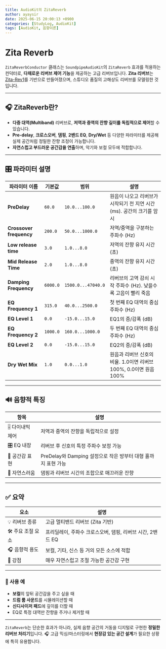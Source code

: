 ```yaml
---
title: AudioKit의 ZitaReverb
author: ayaysir
date: 2025-06-15 20:00:13 +0900
categories: [StudyLog, AudioKit]
tags: [AudioKit, 음향이론]
---
```


# Zita Reverb

`ZitaReverbConductor` 클래스는 `SoundpipeAudioKit`의 `ZitaReverb` 효과를 적용하는 컨덕터로, **다채로운 리버브 제어 기능**을 제공하는 고급 리버브입니다. **Zita 리버브**는 [Zita-Rev1](https://kokkinizita.linuxaudio.org/linuxaudio/zita-rev1-doc/quickguide.html)를 기반으로 만들어졌으며, 스튜디오 품질의 고해상도 리버브를 모델링한 것입니다.

---

## 🎧 ZitaReverb란?

* **다중 대역(Multiband)** 리버브로, **저역과 중역의 잔향 길이를 독립적으로 제어**할 수 있습니다.
* **Pre-delay**, **크로스오버**, **댐핑**, **2밴드 EQ**, **Dry/Wet** 등 다양한 파라미터를 제공해 실제 공간처럼 정밀한 잔향 조정이 가능합니다.
* **자연스럽고 부드러운 공간감을 연출**하며, 악기와 보컬 모두에 적합합니다.

---

## 🎛 파라미터 설명

| 파라미터 이름                 | 기본값      | 범위                 | 설명                                            |
| ----------------------- | -------- | ------------------ | --------------------------------------------- |
| **PreDelay**            | `60.0`   | `10.0...100.0`     | 원음이 나오고 리버브가 시작되기 전 지연 시간 (ms). 공간의 크기를 암시    |
| **Crossover frequency** | `200.0`  | `50.0...1000.0`    | 저역/중역을 구분하는 주파수 (Hz)                          |
| **Low release time**    | `3.0`    | `1.0...8.0`        | 저역의 잔향 유지 시간 (초)                              |
| **Mid Release Time**    | `2.0`    | `1.0...8.0`        | 중역의 잔향 유지 시간 (초)                              |
| **Damping Frequency**   | `6000.0` | `1500.0...47040.0` | 리버브의 고역 감쇠 시작 주파수 (Hz). 낮을수록 고음이 빨리 죽음        |
| **EQ Frequency 1**      | `315.0`  | `40.0...2500.0`    | 첫 번째 EQ 대역의 중심 주파수 (Hz)                       |
| **EQ Level 1**          | `0.0`    | `-15.0...15.0`     | EQ1의 증/감폭 (dB)                                |
| **EQ Frequency 2**      | `1000.0` | `160.0...1000.0`   | 두 번째 EQ 대역의 중심 주파수 (Hz)                       |
| **EQ Level 2**          | `0.0`    | `-15.0...15.0`     | EQ2의 증/감폭 (dB)                                |
| **Dry Wet Mix**         | `1.0`    | `0.0...1.0`        | 원음과 리버브 신호의 비율. 1.0이면 리버브 100%, 0.0이면 원음 100% |

---

## 🔊 음향적 특징

| 항목          | 설명                                         |
| ----------- | ------------------------------------------ |
| 🎚️ 다이내믹 제어 | 저역과 중역의 잔향을 독립적으로 설정                       |
| 🎛️ EQ 내장   | 리버브 후 신호의 특정 주파수 보정 가능                     |
| 🌌 공간감 표현   | PreDelay와 Damping 설정으로 작은 방부터 대형 홀까지 표현 가능 |
| 🎵 자연스러움    | 댐핑과 리버브 시간의 조합으로 매끄러운 잔향                   |

---

## ✅ 요약

| 요소           | 설명                                   |
| ------------ | ------------------------------------ |
| 💡 리버브 종류    | 고급 멀티밴드 리버브 (Zita 기반)                |
| 🛠️ 주요 조절 요소 | 프리딜레이, 주파수 크로스오버, 댐핑, 리버브 시간, 2밴드 EQ |
| 🎧 음향적 용도    | 보컬, 기타, 신스 등 거의 모든 소스에 적합            |
| 🎯 강점        | 매우 자연스럽고 조절 가능한 공간감 구현               |

---

### 🎼 사용 예

* **보컬**의 앞뒤 공간감을 주고 싶을 때
* **드럼 룸 사운드**를 시뮬레이션할 때
* **신디사이저 패드**에 깊이를 더할 때
* EQ로 특정 대역만 잔향을 주거나 제거할 때

---

`ZitaReverb`는 단순한 효과가 아니라, 실제 음향 공간의 거동을 디지털로 구현한 **정밀한 리버브 처리기**입니다. 🎧
고급 믹싱/마스터링에서 **현장감 있는 공간 설계**가 필요한 상황에 특히 유용합니다.
